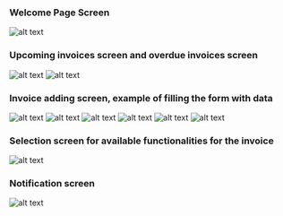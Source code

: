 ### Welcome Page Screen
![alt text](https://github.com/s15851/PAMO-projekt/blob/master/sample%20screens/Screenshot_1.png)
<br />
### Upcoming invoices screen and overdue invoices screen
![alt text](https://github.com/s15851/PAMO-projekt/blob/master/sample%20screens/Screenshot_2.png) ![alt text](https://github.com/s15851/PAMO-projekt/blob/master/sample%20screens/Screenshot_3.png)
<br />
### Invoice adding screen, example of filling the form with data
![alt text](https://github.com/s15851/PAMO-projekt/blob/master/sample%20screens/Screenshot_4.png) ![alt text](https://github.com/s15851/PAMO-projekt/blob/master/sample%20screens/Screenshot_5.png)
![alt text](https://github.com/s15851/PAMO-projekt/blob/master/sample%20screens/Screenshot_6.png) ![alt text](https://github.com/s15851/PAMO-projekt/blob/master/sample%20screens/Screenshot_7.png)
![alt text](https://github.com/s15851/PAMO-projekt/blob/master/sample%20screens/Screenshot_8.png) ![alt text](https://github.com/s15851/PAMO-projekt/blob/master/sample%20screens/Screenshot_9.png)
<br />
### Selection screen for available functionalities for the invoice
![alt text](https://github.com/s15851/PAMO-projekt/blob/master/sample%20screens/Screenshot_10.png)
<br />
### Notification screen
![alt text](https://github.com/s15851/PAMO-projekt/blob/master/sample%20screens/Screenshot_11.png)